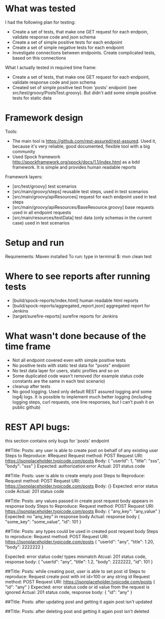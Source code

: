 # What was tested
I had the following plan for testing:
  - Create a set of tests, that make one GET request for each endpoin, validate response code and json schema
  - Create a set of simple positive tests for each endpoint
  - Create a set of simple negative tests for each endpoint
  - Investigate connections between endpoints. Create complicated tests, based on this connections

 What I actually tested in required time frame:
  - Create a set of tests, that make one GET request for each endpoint, validate response code and json schema
  - Created set of simple positive test from 'posts' endpoint  (see src/test/groovy/PostsTest.groovy). But didn't add some simple positive tests for static  data

# Framework design
Tools:
  - The main tool is https://github.com/rest-assured/rest-assured. Used it, because it's very reliable, good documented, flexible tool with a big community
  - Used Spock framework http://spockframework.org/spock/docs/1.1/index.html as a bdd framework. It is simple and provides human readable reports

Framework layers:
  - [src/test/groovy] test scenarios
  - [src/main/groovy/steps] reusable test steps, used in test scenarios
  - [src/main/groovy/apiResources] request for each endpoint used in test steps
  - [src/main/groovy/apiResources/BaseResource.groovy] base requests used in all endpoint requests
  - [src/main/resources/testData] test data (only schemas in the current case) used in test scenarios

# Setup and run
Requirements:
Maven installed
To run:
type in terminal $: mvn clean test

# Where to see reports after running tests
- [build/spock-reports/index.html] human readable html reports
- [build/spock-reports/aggregated_report.json] aggregated report for Jenkins
- [target/surefire-reports] surefire reports for Jenkins

# What wasn't done because of the time frame
- Not all endpoint covered even with simple positive tests
- No positive tests with static test data for "posts" endpoint
- No test data layer for users, static profiles and so on
- Some duplicated code wasn't removed (for example status code constants are the same in each test scenario)
- cleanup after tests
- No good logging. Used only default REST assured logging and some log4j logs. It is possible to implement much better logging (including logging steps, curl requests, one line responses, but I can't push it on public github)

# REST API bugs:
this section contains only bugs for 'posts' endpoint

##Title: Posts: any user is able to create post on behalf of any existing user
Steps to  Reproduce:
#Request
Request method:	POST
Request URI:	https://jsonplaceholder.typicode.com/posts
Body:
{
    "userId": 1,
    "title": "sss",
    "body": "sss"
}
Expected: authorization error
Actual: 201 status code

##Title: Posts: user is able to create empty post
Steps to  Reproduce:
Request method:	POST
Request URI:	https://jsonplaceholder.typicode.com/posts
Body:
{}
Expected: error status code
Actual: 201 status code

##Title: Posts: any values passed in create post request body appears in response body
Steps to  Reproduce:
Request method:	POST
Request URI:	https://jsonplaceholder.typicode.com/posts
Body:
{
"any_key": "any_value"
}
Expected: no "any_key" in response body
Actual: response body
{
"some_key": "some_value",
"id": 101
}

##Title: Posts: any types could be used in created post request body
Steps to reproduce:
Request method:	POST
Request URI:	https://jsonplaceholder.typicode.com/posts
{
 "userId": "any",
 "title": 1.20,
 "body": 2222222
}

Expected: error status code/ types mismatch
Atcual: 201 status code, response body:
{
    "userId": "any",
    "title": 1.2,
    "body": 2222222,
    "id": 101
}

##Title: Posts: while creating post, user is able to set post id
Steps to reproduce:
Request create post with int id>100 or any string id
Request method:	POST
Request URI:	https://jsonplaceholder.typicode.com/posts
{
 "id": "any"
}
Expected: error status code or id value from the request is ignored
Actual: 201 status code, response body:
{
 "id": "any"
}

##Title: Posts: after updating post and getting it again post isn't updated

##Title: Posts: after deleting post and getting it again post isn't deleted


